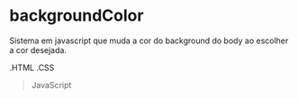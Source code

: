 # backgroundColor
Sistema em javascript que muda a cor do background do body ao escolher a cor desejada.

.HTML
.CSS
>JavaScript
